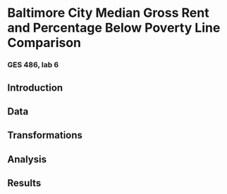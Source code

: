 # Baltimore City Median Gross Rent and Percentage Below Poverty Line Comparison
### GES 486, lab 6

## Introduction

## Data

## Transformations

## Analysis

## Results
